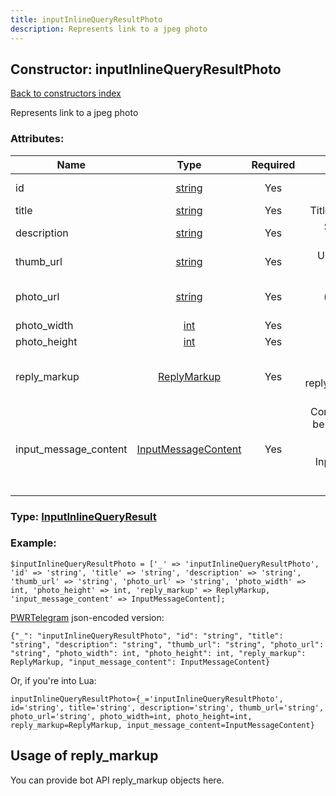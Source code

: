 ```yaml
---
title: inputInlineQueryResultPhoto
description: Represents link to a jpeg photo
---
```

## Constructor: inputInlineQueryResultPhoto  
[Back to constructors index](index.md)



Represents link to a jpeg photo

### Attributes:

| Name     |    Type       | Required | Description |
|----------|:-------------:|:--------:|------------:|
|id|[string](../types/string.md) | Yes|Unique identifier of this result|
|title|[string](../types/string.md) | Yes|Title of the result, if known|
|description|[string](../types/string.md) | Yes|Short description of the result, if known|
|thumb\_url|[string](../types/string.md) | Yes|Url of the photo thumb, if exists|
|photo\_url|[string](../types/string.md) | Yes|Url of the jpeg photo (photo must not exceed 5MB)|
|photo\_width|[int](../types/int.md) | Yes|Width of the photo|
|photo\_height|[int](../types/int.md) | Yes|Height of the photo|
|reply\_markup|[ReplyMarkup](../types/ReplyMarkup.md) | Yes|Message reply markup, should be of type replyMarkupInlineKeyboard or null|
|input\_message\_content|[InputMessageContent](../types/InputMessageContent.md) | Yes|Content of the message to be sent, should be of type inputMessageText or inputMessagePhoto or InputMessageLocation or InputMessageVenue or InputMessageContact|



### Type: [InputInlineQueryResult](../types/InputInlineQueryResult.md)


### Example:

```
$inputInlineQueryResultPhoto = ['_' => 'inputInlineQueryResultPhoto', 'id' => 'string', 'title' => 'string', 'description' => 'string', 'thumb_url' => 'string', 'photo_url' => 'string', 'photo_width' => int, 'photo_height' => int, 'reply_markup' => ReplyMarkup, 'input_message_content' => InputMessageContent];
```  

[PWRTelegram](https://pwrtelegram.xyz) json-encoded version:

```
{"_": "inputInlineQueryResultPhoto", "id": "string", "title": "string", "description": "string", "thumb_url": "string", "photo_url": "string", "photo_width": int, "photo_height": int, "reply_markup": ReplyMarkup, "input_message_content": InputMessageContent}
```


Or, if you're into Lua:  


```
inputInlineQueryResultPhoto={_='inputInlineQueryResultPhoto', id='string', title='string', description='string', thumb_url='string', photo_url='string', photo_width=int, photo_height=int, reply_markup=ReplyMarkup, input_message_content=InputMessageContent}

```



## Usage of reply_markup

You can provide bot API reply_markup objects here.  


